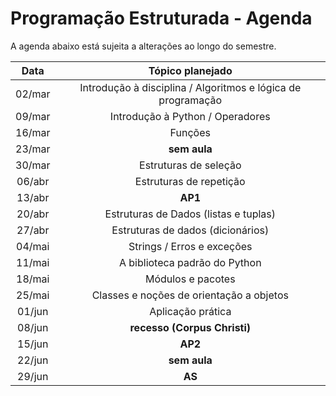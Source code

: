 # Programação Estruturada - Agenda

A agenda abaixo está sujeita a alterações ao longo do semestre.

| **Data** |                     **Tópico planejado**                     |
|:--------:|:------------------------------------------------------------:|
|  02/mar  | Introdução à disciplina / Algoritmos e lógica de programação |
|  09/mar  |               Introdução à Python / Operadores               |
|  16/mar  |                            Funções                           |
|  23/mar  |                         **sem aula**                         |
|  30/mar  |                     Estruturas de seleção                    |
|  06/abr  |                    Estruturas de repetição                   |
|  13/abr  |                            **AP1**                           |
|  20/abr  |             Estruturas de Dados (listas e tuplas)            |
|  27/abr  |               Estruturas de dados (dicionários)              |
|  04/mai  |                  Strings / Erros e exceções                  |
|  11/mai  |                 A biblioteca padrão do Python                |
|  18/mai  |                       Módulos e pacotes                      |
|  25/mai  |           Classes e noções de orientação a objetos           |
|  01/jun  |                       Aplicação prática                      |
|  08/jun  |                 **recesso (Corpus Christi)**                 |
|  15/jun  |                            **AP2**                           |
|  22/jun  |                         **sem aula**                         |
|  29/jun  |                            **AS**                            |
